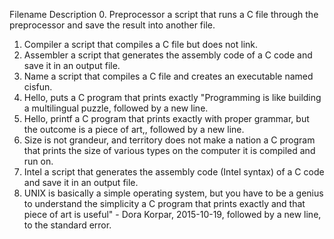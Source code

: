 Filename                 Description
0. Preprocessor      a script that runs a C file through the preprocessor and save the result into another file.
1. Compiler          a script that compiles a C file but does not link.
2. Assembler         a script that generates the assembly code of a C code and save it in an output file.
3. Name              a script that compiles a C file and creates an executable named cisfun.
4. Hello, puts       a C program that prints exactly "Programming is like building a multilingual puzzle, followed by a new line.
5. Hello, printf     a C program that prints exactly with proper grammar, but the outcome is a piece of art,, followed by a new line.
6. Size is not grandeur, and territory does not make a nation     a C program that prints the size of various types on the computer it is compiled and run on.
7. Intel               a script that generates the assembly code (Intel syntax) of a C code and save it in an output file.
8. UNIX is basically a simple operating system, but you have to be a genius to understand the simplicity       a C program that prints exactly and that piece of art is useful" - Dora Korpar, 2015-10-19, followed by a new line, to the standard error.
